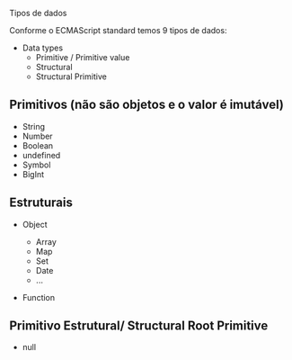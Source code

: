 Tipos de dados

Conforme o ECMAScript standard temos 9 tipos de dados:

* Data types
    * Primitive / Primitive value
    * Structural
    * Structural Primitive


## Primitivos  (não são objetos e o valor é imutável)
  * String
  * Number
  * Boolean
  * undefined
  * Symbol
  * BigInt

  ## Estruturais

* Object
    * Array
    * Map
    * Set
    * Date
    * ...

* Function

## Primitivo Estrutural/ Structural Root Primitive

* null